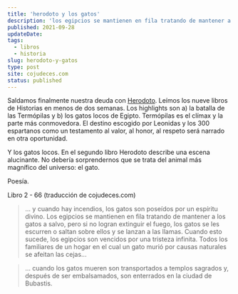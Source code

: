 ```yaml
---
title: 'herodoto y los gatos'
description: 'los egipcios se mantienen en fila tratando de mantener a los gatos a salvo'
published: 2021-09-28
updateDate:
tags:
  - libros
  - historia
slug: herodoto-y-gatos
type: post
site: cojudeces.com
status: published
---
```


Saldamos finalmente nuestra deuda con [Herodoto](https://es.wikipedia.org/wiki/Her%C3%B3doto). Leímos los nueve libros de Historias en menos de dos semanas. Los highlights son a) la batalla de las Termópilas y b) los gatos locos de Egipto. Termópilas es el clímax y la parte más conmovedora. El destino escogido por Leonidas y los 300 espartanos como un testamento al valor, al honor, al respeto será narrado en otra oportunidad.

Y los gatos locos. En el segundo libro Herodoto describe una escena alucinante. No debería sorprendernos que se trata del animal más magnífico del universo: el gato.

Poesía.

Libro 2 - 66 (traducción de cojudeces.com)

> ... y cuando hay incendios, los gatos son poseídos por un espíritu divino. Los egipcios se mantienen en fila tratando de mantener a los gatos a salvo, pero si no logran extinguir el fuego, los gatos se les escurren o saltan sobre ellos y se lanzan a las llamas. Cuando esto sucede, los egipcios son vencidos por una tristeza infinita. Todos los familiares de un hogar en el cual un gato murió por causas naturales se afeitan las cejas...

> ... cuando los gatos mueren son transportados a templos sagrados y, después de ser embalsamados, son enterrados en la ciudad de Bubastis.
